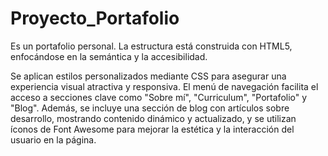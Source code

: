 # Proyecto_Portafolio
Es un portafolio personal. La estructura está construida con HTML5, enfocándose en la semántica y la accesibilidad. 

Se aplican estilos personalizados mediante CSS para asegurar una experiencia visual atractiva y responsiva. 
El menú de navegación facilita el acceso a secciones clave como "Sobre mí", "Curriculum", "Portafolio" y "Blog". 
Además, se incluye una sección de blog con artículos sobre desarrollo, mostrando contenido dinámico y actualizado, y se utilizan íconos de Font Awesome para mejorar la estética y la interacción del usuario en la página.
